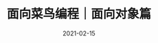 ---
title: "面向菜鸟编程｜面向对象篇"
date: 2021-02-15
draft: false
tags: ["中文", "Java", "面向菜鸟编程"]
slug: "rookie-object-oriented"
---